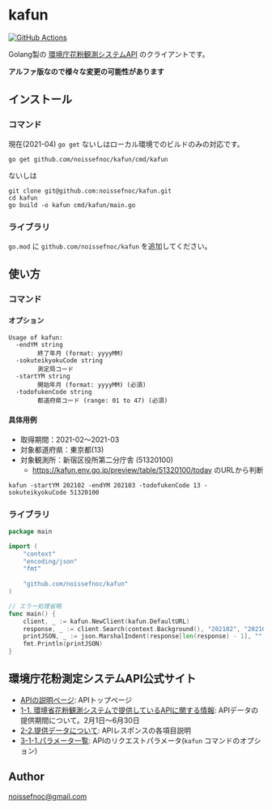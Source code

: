 # kafun

[![GitHub Actions](https://github.com/noissefnoc/kafun/workflows/CI/badge.svg)](https://github.com/noissefnoc/kafun/actions?workflow=CI)

Golang製の [環境庁花粉観測システムAPI](https://kafun.env.go.jp/apiManual) のクライアントです。

**アルファ版なので様々な変更の可能性があります**

## インストール

### コマンド

現在(2021-04) `go get` ないしはローカル環境でのビルドのみの対応です。

```shell
go get github.com/noissefnoc/kafun/cmd/kafun
```

ないしは

```shell
git clone git@github.com:noissefnoc/kafun.git
cd kafun
go build -o kafun cmd/kafun/main.go
```

### ライブラリ

`go.mod` に `github.com/noissefnoc/kafun` を追加してください。

## 使い方

### コマンド

#### オプション

```
Usage of kafun:
  -endYM string
        終了年月 (format: yyyyMM)
  -sokuteikyokuCode string
        測定局コード
  -startYM string
        開始年月 (format: yyyyMM) (必須)
  -todofukenCode string
        都道府県コード (range: 01 to 47) (必須)
```

#### 具体用例

* 取得期間：2021-02〜2021-03
* 対象都道府県：東京都(13)
* 対象観測所：新宿区役所第二分庁舎 (51320100)
    * https://kafun.env.go.jp/preview/table/51320100/today のURLから判断

```shell
kafun -startYM 202102 -endYM 202103 -todofukenCode 13 -sokuteikyokuCode 51320100
```

### ライブラリ

```go
package main

import (
	"context"
	"encoding/json"
	"fmt"
	
	"github.com/noissefnoc/kafun"
)

// エラー処理省略
func main() {
	client, _ := kafun.NewClient(kafun.DefaultURL)
	response, _ := client.Search(context.Background(), "202102", "202103", "13", "51320100")
	printJSON, _ := json.MarshalIndent(response[len(response) - 1], "", "\t") // 最新の測定データのみを表示対象にする
	fmt.Println(printJSON)
}
```


## 環境庁花粉測定システムAPI公式サイト

* [APIの説明ページ](https://kafun.env.go.jp/apiManual): APIトップページ
* [1-1. 環境省花粉観測システムで提供しているAPIに関する情報](https://kafun.env.go.jp/apiManual/apiPage1/api-1-1): APIデータの提供期間について。2月1日〜6月30日
* [2-2.提供データについて](https://kafun.env.go.jp/apiManual/apiPage2/api-2-2): APIレスポンスの各項目説明
* [3-1-1.パラメータ一覧](https://kafun.env.go.jp/apiManual/apiPage3/api-3-1-1): APIのリクエストパラメータ(`kafun` コマンドのオプション)


## Author

noissefnoc@gmail.com
